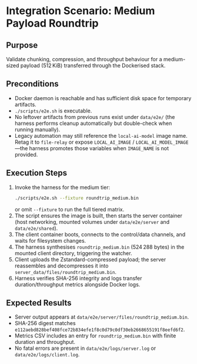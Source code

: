 # Integration Scenario: Medium Payload Roundtrip

## Purpose
Validate chunking, compression, and throughput behaviour for a medium-sized payload (512 KiB) transferred through the Dockerised stack.

## Preconditions
- Docker daemon is reachable and has sufficient disk space for temporary artifacts.
- `./scripts/e2e.sh` is executable.
- No leftover artifacts from previous runs exist under `data/e2e/` (the harness performs cleanup automatically but double-check when running manually).
- Legacy automation may still reference the `local-ai-model` image name. Retag it to `file-relay`
  or expose `LOCAL_AI_IMAGE` / `LOCAL_AI_MODEL_IMAGE`—the harness promotes those variables when
  `IMAGE_NAME` is not provided.

## Execution Steps
1. Invoke the harness for the medium tier:
   ```bash
   ./scripts/e2e.sh --fixture roundtrip_medium.bin
   ```
   or omit `--fixture` to run the full tiered matrix.
2. The script ensures the image is built, then starts the server container (host networking, mounted volumes under `data/e2e/server` and `data/e2e/shared`).
3. The client container boots, connects to the control/data channels, and waits for filesystem changes.
4. The harness synthesises `roundtrip_medium.bin` (524 288 bytes) in the mounted client directory, triggering the watcher.
5. Client uploads the Zstandard-compressed payload; the server reassembles and decompresses it into `server_data/files/roundtrip_medium.bin`.
6. Harness verifies SHA-256 integrity and logs transfer duration/throughput metrics alongside Docker logs.

## Expected Results
- Server output appears at `data/e2e/server/files/roundtrip_medium.bin`.
- SHA-256 digest matches `e112aebd828bef408fce72b834efe1f8c0d79c0df30eb2668655191f8eefd6f2`.
- Metrics CSV includes an entry for `roundtrip_medium.bin` with finite duration and throughput.
- No fatal errors are present in `data/e2e/logs/server.log` or `data/e2e/logs/client.log`.
